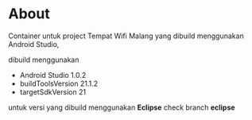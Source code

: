 About
==========

Container untuk project Tempat Wifi Malang yang dibuild menggunakan Android Studio,

dibuild menggunakan
- Android Studio 1.0.2
- buildToolsVersion 21.1.2
- targetSdkVersion 21


untuk versi yang dibuild menggunakan **Eclipse** check branch **eclipse**